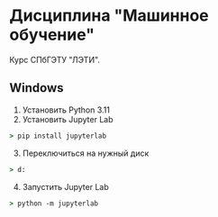 # Дисциплина "Машинное обучение"

Курс СПбГЭТУ "ЛЭТИ".

## Windows

1. Установить Python 3.11
2. Установить Jupyter Lab

```bat
> pip install jupyterlab
```

3. Переключиться на нужный диск

```bat
> d:
```

4. Запустить Jupyter Lab

```bat
> python -m jupyterlab
```
